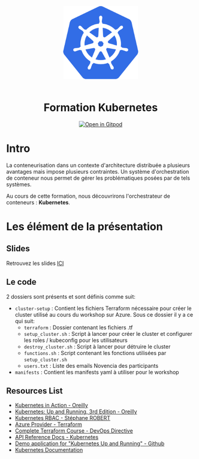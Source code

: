 <div align="center">
  <img src="./logo.png" width="200">
</div>
<br>
<div align="center">

# Formation Kubernetes

[![Open in Gitpod](https://gitpod.io/button/open-in-gitpod.svg)](https://gitpod.io/#https://github.com/AhmedMoalla/formation-k8s)

</div>

# Intro

La conteneurisation dans un contexte d'architecture distribuée a plusieurs avantages mais impose plusieurs contraintes. Un système d'orchestration de conteneur nous permet de gérer les problématiques posées par de tels systèmes.

Au cours de cette formation, nous découvrirons l'orchestrateur de conteneurs : **Kubernetes**.

# Les élément de la présentation

## Slides

Retrouvez les slides [ICI](https://novenciagroupe-my.sharepoint.com/:p:/g/personal/ahmed_moalla_novencia_com/ETgXMjxinjVOvxTXrEZXwpgBCUM-JZseKNFSaCRG-f1YCA?e=CYeeVy)

## Le code

2 dossiers sont présents et sont définis comme suit:

- `cluster-setup` : Contient les fichiers Terraform nécessaire pour créer le cluster utilisé au cours du workshop sur Azure. Sous ce dossier il y a ce qui suit:
  - `terraform` : Dossier contenant les fichiers .tf
  - `setup_cluster.sh` : Script à lancer pour créer le cluster et configurer les roles / kubeconfig pour les utilisateurs
  - `destroy_cluster.sh` : Script à lancer pour détruire le cluster
  - `functions.sh` : Script contenant les fonctions utilisées par `setup_cluster.sh`
  - `users.txt` : Liste des emails Novencia des participants
- `manifests` : Contient les manifests yaml à utiliser pour le workshop

## Resources List

- [Kubernetes in Action - Oreilly](https://learning.oreilly.com/library/view/kubernetes-in-action/9781617293726/)
- [Kubernetes: Up and Running, 3rd Edition - Oreilly](https://learning.oreilly.com/library/view/kubernetes-up-and/9781098110192/)
- [Kubernetes RBAC - Stéphane ROBERT](https://blog.stephane-robert.info/post/kubernetes-gestion-access-rbac/)
- [Azure Provider - Terraform](https://registry.terraform.io/providers/hashicorp/azurerm/3.0.2)
- [Complete Terraform Course - DevOps Directive](https://www.youtube.com/watch?v=7xngnjfIlK4)
- [API Reference Docs - Kubernetes](https://kubernetes.io/docs/reference/generated/kubernetes-api/v1.23/)
- [Demo application for "Kubernetes Up and Running" - Github](https://github.com/kubernetes-up-and-running/kuard)
- [Kubernetes Documentation](https://kubernetes.io/docs/home/)
